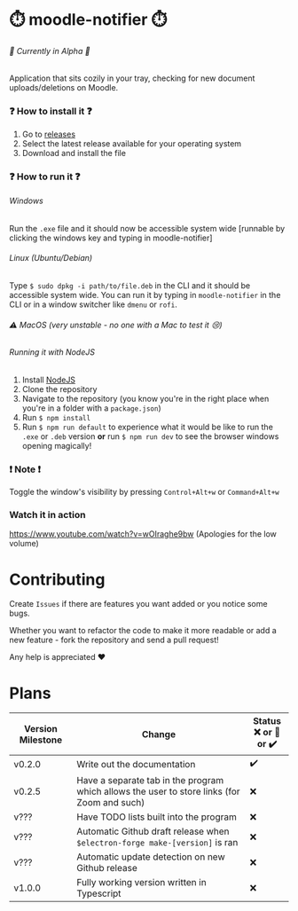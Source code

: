 # :stopwatch:	 moodle-notifier :stopwatch:
###### :construction:		Currently in Alpha :construction:	
Application that sits cozily in your tray, checking for new document uploads/deletions on Moodle.

### :question:	How to install it :question:	
1. Go to [releases](https://github.com/volovikariel/Moodle_Notifier/releases/)
2. Select the latest release available for your operating system
3. Download and install the file

### :question: How to run it :question:
###### Windows
Run the `.exe` file and it should now be accessible system wide [runnable by clicking the windows key and typing in moodle-notifier]

###### Linux (Ubuntu/Debian)
Type `$ sudo dpkg -i path/to/file.deb` in the CLI and it should be accessible system wide.
You can run it by typing in `moodle-notifier` in the CLI or in a  window switcher like `dmenu` or `rofi`.

###### :warning:	MacOS (very unstable - no one with a Mac to test it :cry:)

###### Running it with NodeJS
1. Install [NodeJS](https://nodejs.org/en/download/)
2. Clone the repository
3. Navigate to the repository (you know you're in the right place when you're in a folder with a `package.json`)
4. Run `$ npm install`
5. Run `$ npm run default` to experience what it would be like to run the `.exe` or `.deb` version **or** run `$ npm run dev` to see the browser windows opening magically!

### :exclamation: Note :exclamation:
Toggle the window's visibility by pressing `Control+Alt+w` or `Command+Alt+w`

### Watch it in action
https://www.youtube.com/watch?v=wOIraghe9bw (Apologies for the low volume)

# Contributing
Create `Issues` if there are features you want added or you notice some bugs.

Whether you want to refactor the code to make it more readable or add a new feature - fork the repository and send a pull request! 

Any help is appreciated :heart:

# Plans
**Version Milestone**|**Change**|**Status**</br>:x: or :construction: or :heavy_check_mark:
---|---|---
v0.2.0 | Write out the documentation | :heavy_check_mark:
v0.2.5 | Have a separate tab in the program which allows the user to store links (for Zoom and such) | :x:
v??? | Have TODO lists built into the program | :x:
v??? | Automatic Github draft release when `$electron-forge make-[version]` is ran | :x:
v??? | Automatic update detection on new Github release | :x:
v1.0.0 | Fully working version written in Typescript | :x:
